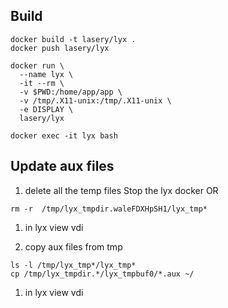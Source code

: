 ## Build
```
docker build -t lasery/lyx .
docker push lasery/lyx

docker run \
  --name lyx \
  -it --rm \
  -v $PWD:/home/app/app \
  -v /tmp/.X11-unix:/tmp/.X11-unix \
  -e DISPLAY \
  lasery/lyx

docker exec -it lyx bash
```

## Update aux files
1. delete all the temp files
Stop the lyx docker OR
```
rm -r  /tmp/lyx_tmpdir.waleFDXHpSH1/lyx_tmp*
```

1. in lyx view vdi

1. copy aux files from tmp
```
ls -l /tmp/lyx_tmp*/lyx_tmp*
cp /tmp/lyx_tmpdir.*/lyx_tmpbuf0/*.aux ~/
```

1. in lyx view vdi
